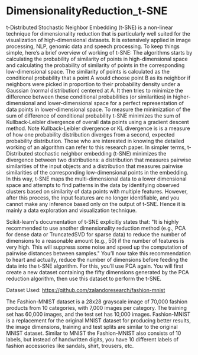 # DimensionalityReduction_t-SNE
t-Distributed Stochastic Neighbor Embedding (t-SNE) is a non-linear technique for dimensionality reduction that is particularly well suited for the visualization of high-dimensional datasets. It is extensively applied in image processing, NLP, genomic data and speech processing. To keep things simple, here’s a brief overview of working of t-SNE:  The algorithms starts by calculating the probability of similarity of points in high-dimensional space and calculating the probability of similarity of points in the corresponding low-dimensional space. The similarity of points is calculated as the conditional probability that a point A would choose point B as its neighbor if neighbors were picked in proportion to their probability density under a Gaussian (normal distribution) centered at A. It then tries to minimize the difference between these conditional probabilities (or similarities) in higher-dimensional and lower-dimensional space for a perfect representation of data points in lower-dimensional space. To measure the minimization of the sum of difference of conditional probability t-SNE minimizes the sum of Kullback-Leibler divergence of overall data points using a gradient descent method. Note Kullback-Leibler divergence or KL divergence is is a measure of how one probability distribution diverges from a second, expected probability distribution.  Those who are interested in knowing the detailed working of an algorithm can refer to this research paper.  In simpler terms, t-Distributed stochastic neighbor embedding (t-SNE) minimizes the divergence between two distributions: a distribution that measures pairwise similarities of the input objects and a distribution that measures pairwise similarities of the corresponding low-dimensional points in the embedding.  In this way, t-SNE maps the multi-dimensional data to a lower dimensional space and attempts to find patterns in the data by identifying observed clusters based on similarity of data points with multiple features. However, after this process, the input features are no longer identifiable, and you cannot make any inference based only on the output of t-SNE. Hence it is mainly a data exploration and visualization technique.

Scikit-learn's documentation of t-SNE explicitly states that:
"It is highly recommended to use another dimensionality reduction method (e.g., PCA for dense data or TruncatedSVD for sparse data) to reduce the number of dimensions to a reasonable amount (e.g., 50) if the number of features is very high. This will suppress some noise and speed up the computation of pairwise distances between samples."
You’ll now take this recommendation to heart and actually, reduce the number of dimensions before feeding the data into the t-SNE algorithm. For this, you’ll use PCA again. You will first create a new dataset containing the fifty dimensions generated by the PCA reduction algorithm, then use this dataset to perform the t-SNE.

Dataset Used:
https://github.com/zalandoresearch/fashion-mnist

The Fashion-MNIST dataset is a 28x28 grayscale image of 70,000 fashion products from 10 categories, with 7,000 images per category. The training set has 60,000 images, and the test set has 10,000 images. Fashion-MNIST is a replacement for the original MNIST dataset for producing better results, the image dimensions, training and test splits are similar to the original MNIST dataset. Similar to MNIST the Fashion-MNIST also consists of 10 labels, but instead of handwritten digits, you have 10 different labels of fashion accessories like sandals, shirt, trousers, etc.
